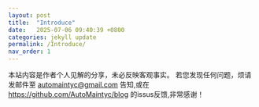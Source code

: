```yaml
---
layout: post
title:  "Introduce"
date:   2025-07-06 09:40:39 +0800
categories: jekyll update
permalink: /Introduce/
nav_order: 1
---
```


​本站内容是作者个人见解的分享，未必反映客观事实。
若您发现任何问题，烦请发邮件至 automaintyc@gmail.com 告知,或在 https://github.com/AutoMaintyc/blog 的issus反馈,非常感谢！​
